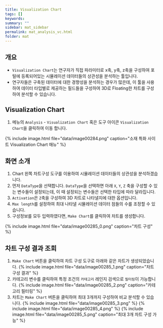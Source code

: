 ```yaml
---
title: Visualization Chart
tags: []
keywords:
summary: ""
sidebar: mat_sidebar
permalink: mat_analysis_vc.html
folder: mat
---
```


## 개요

- `Visualization Chart`는 연구자가 직접 파라미터로 x축, y축, z축을 구성하여 포털에 등록되어있는 시뮬레이션 데이터들의 상관성을 분석하는 툴입니다.
- 연구자들은 구축된 데이터에 대한 경향성을 분석하는 경우가 많은데, 이 툴을 사용하여 데이터 타입별로 제공하는 필드들을 구성하여 3D로 Floating한 차트를 구성하여 분석할 수 있습니다.

## Visualization Chart

1. 메뉴의 `Analysis` - `Visualization Chart` 혹은 도구 아이콘 `Visualization Chart`을 클릭하여 이동 합니다.

{% include image.html file="data/image00284.png" caption="소재 특화 사이트 Visualization Chart 매뉴" %}

## 화면 소개

1. Chart 왼쪽 차트구성 도구를 이용하여 시뮬레이션 데이터들의 상관성을 분석하겠습니다.
1. 먼저 `DataType`을 선택합니다. `DataType`을 선택하면 아래 `X`, `Y`, `Z` 축을 구성할 수 있는 변수들이 설정되는데, 이 때 설정되는 변수들은 선택한 타입에 따라 달라집니다.
1. `Activation`은 `Z`축을 구성하여 3D 차트로 나타낼지에 대한 옵션입니다.
1. `Max length`를 설정하여 최대 나타낼 시뮬레이션 데이터 점들의 수를 조정할 수 있습니다.
1. 구성정보를 모두 입력하였다면, `Make Chart`를 클릭하여 차트를 생성합니다. 

{% include image.html file="data/image00285_0.png" caption="차트 구성" %}

## 차트 구성 결과 조회

1. `Make Chart` 버튼을 클릭하여 차트 구성 도구로 아래와 같은 차트가 생성되었습니다.
    {% include image.html file="data/image00285_1.png" caption="차트 구성 결과" %}
1. 카테고리 변수를 클릭하여 특정 조건의 `카테고리` 레인지 검색으로 `필터링`이 가능합니다.
    {% include image.html file="data/image00285_2.png" caption="카테고리 필터링" %}
1. 차트는 `Make Chart` 버튼을 클릭하여 최대 3개까지 구성하여 비교 분석할 수 있습니다.
    {% include image.html file="data/image00285_3.png" %}
    {% include image.html file="data/image00285_4.png" %}
    {% include image.html file="data/image00285_5.png" caption="최대 3개 차트 구성 가능" %}